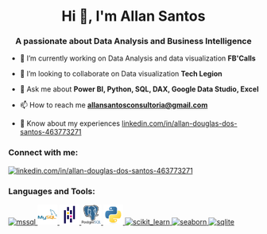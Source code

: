 <h1 align="center">Hi 👋, I'm Allan Santos</h1>
<h3 align="center">A passionate about Data Analysis and Business Intelligence</h3>

- 🔭 I’m currently working on Data Analysis and data visualization **FB'Calls**

- 👯 I’m looking to collaborate on Data visualization **Tech Legion**

- 💬 Ask me about **Power BI, Python, SQL, DAX, Google Data Studio, Excel**

- 📫 How to reach me **allansantosconsultoria@gmail.com**

- 📄 Know about my experiences [linkedin.com/in/allan-douglas-dos-santos-463773271](linkedin.com/in/allan-douglas-dos-santos-463773271)

<h3 align="left">Connect with me:</h3>
<p align="left">
<a href="https://linkedin.com/in/linkedin.com/in/allan-douglas-dos-santos-463773271" target="blank"><img align="center" src="https://raw.githubusercontent.com/rahuldkjain/github-profile-readme-generator/master/src/images/icons/Social/linked-in-alt.svg" alt="linkedin.com/in/allan-douglas-dos-santos-463773271" height="30" width="40" /></a>
</p>

<h3 align="left">Languages and Tools:</h3>
<p align="left"> <a href="https://www.microsoft.com/en-us/sql-server" target="_blank" rel="noreferrer"> <img src="https://www.svgrepo.com/show/303229/microsoft-sql-server-logo.svg" alt="mssql" width="40" height="40"/> </a> <a href="https://www.mysql.com/" target="_blank" rel="noreferrer"> <img src="https://raw.githubusercontent.com/devicons/devicon/master/icons/mysql/mysql-original-wordmark.svg" alt="mysql" width="40" height="40"/> </a> <a href="https://pandas.pydata.org/" target="_blank" rel="noreferrer"> <img src="https://raw.githubusercontent.com/devicons/devicon/2ae2a900d2f041da66e950e4d48052658d850630/icons/pandas/pandas-original.svg" alt="pandas" width="40" height="40"/> </a> <a href="https://www.postgresql.org" target="_blank" rel="noreferrer"> <img src="https://raw.githubusercontent.com/devicons/devicon/master/icons/postgresql/postgresql-original-wordmark.svg" alt="postgresql" width="40" height="40"/> </a> <a href="https://www.python.org" target="_blank" rel="noreferrer"> <img src="https://raw.githubusercontent.com/devicons/devicon/master/icons/python/python-original.svg" alt="python" width="40" height="40"/> </a> <a href="https://scikit-learn.org/" target="_blank" rel="noreferrer"> <img src="https://upload.wikimedia.org/wikipedia/commons/0/05/Scikit_learn_logo_small.svg" alt="scikit_learn" width="40" height="40"/> </a> <a href="https://seaborn.pydata.org/" target="_blank" rel="noreferrer"> <img src="https://seaborn.pydata.org/_images/logo-mark-lightbg.svg" alt="seaborn" width="40" height="40"/> </a> <a href="https://www.sqlite.org/" target="_blank" rel="noreferrer"> <img src="https://www.vectorlogo.zone/logos/sqlite/sqlite-icon.svg" alt="sqlite" width="40" height="40"/> </a> </p>

<!---





- 👋 Hi, I’m @asanalyticss
- 👀 I’m interested in ...
- 🌱 I’m currently learning ...
- 💞️ I’m looking to collaborate on ...
- 📫 How to reach me ...


asanalyticss/asanalyticss is a ✨ special ✨ repository because its `README.md` (this file) appears on your GitHub profile.
You can click the Preview link to take a look at your changes.
--->
